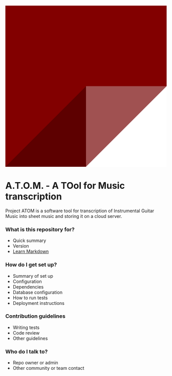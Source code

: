 ![new.png](new.png)
# A.T.O.M. - A TOol for Music transcription #

 Project ATOM is a software tool for transcription of Instrumental Guitar Music into sheet music and storing it on a cloud server. 

### What is this repository for? ###

* Quick summary
* Version
* [Learn Markdown](https://bitbucket.org/tutorials/markdowndemo)

### How do I get set up? ###

* Summary of set up
* Configuration
* Dependencies
* Database configuration
* How to run tests
* Deployment instructions

### Contribution guidelines ###

* Writing tests
* Code review
* Other guidelines

### Who do I talk to? ###

* Repo owner or admin
* Other community or team contact
